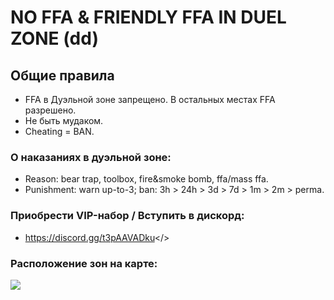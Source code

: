 # **NO FFA & FRIENDLY FFA IN DUEL ZONE (dd)**

## **Общие правила**
- FFA в Дуэльной зоне запрещено. В остальных местах FFA разрешено.
- Не быть мудаком.
- Cheating = BAN.

### **О наказаниях в дуэльной зоне:**
- Reason: bear trap, toolbox, fire&smoke bomb, ffa/mass ffa.
- Punishment: warn up-to-3; ban: 3h > 24h > 3d > 7d > 1m > 2m > perma.

### Приобрести VIP-набор / Вступить в дискорд:
- <a id="Перейти в дискорд сообщества">https://discord.gg/t3pAAVADku</>

### Расположение зон на карте:
![](https://i.imgur.com/NA43Zkd.jpeg)
